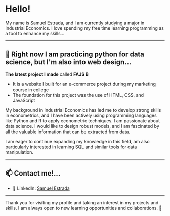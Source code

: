
# Hello!
<p>My name is Samuel Estrada, and I am currently studying a major in Industrial Economics. 
I love spending my free time learning programming as a tool to enhance my skills... </p>

<hr>

## 🔧 Right now I am practicing python for data science, but I'm also into web design...

**The latest project I made** called <strong>FAJS B</strong> 
  <ul>
    <li> It is a website I built for an e-commerce project during my marketing course in college </li>
    <li> The foundation for this project was the use of HTML, CSS, and JavaScript</li>
  </ul>
  
<p>
My background in Industrial Economics has led me to develop strong skills in econometrics, and I have been actively using programming languages like Python and R to apply econometric techniques. I am passionate about data science. I would like to design robust models, and I am fascinated by all the valuable information that can be extracted from data.
</p>
<p>
I am eager to continue expanding my knowledge in this field, am also particularly interested in learning SQL and similar tools for data manipulation.
</p>
<hr>

## 📫 Contact me!...
<ul>
  <li>💼 LinkedIn: <a href="https://www.linkedin.com/in/samuel-estrada-1a2401274">Samuel Estrada</a></li>
</ul>

<hr>

Thank you for visiting my profile and taking an interest in my projects and skills. I am always open to new learning opportunities and collaborations. 🙌

